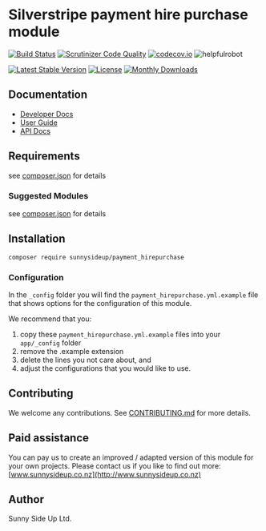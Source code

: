 # Silverstripe payment hire purchase module
[![Build Status](https://travis-ci.org/sunnysideup/silverstripe-payment_hirepurchase.svg?branch=master)](https://travis-ci.org/sunnysideup/silverstripe-payment_hirepurchase)
[![Scrutinizer Code Quality](https://scrutinizer-ci.com/g/sunnysideup/silverstripe-payment_hirepurchase/badges/quality-score.png?b=master)](https://scrutinizer-ci.com/g/sunnysideup/silverstripe-payment_hirepurchase/?branch=master)
[![codecov.io](https://codecov.io/github/sunnysideup/silverstripe-payment_hirepurchase/coverage.svg?branch=master)](https://codecov.io/github/sunnysideup/silverstripe-payment_hirepurchase?branch=master)
![helpfulrobot](https://helpfulrobot.io/sunnysideup/payment_hirepurchase/badge)

[![Latest Stable Version](https://poser.pugx.org/sunnysideup/payment_hirepurchase/version)](https://packagist.org/packages/sunnysideup/payment_hirepurchase)
[![License](https://poser.pugx.org/sunnysideup/payment_hirepurchase/license)](https://packagist.org/packages/sunnysideup/payment_hirepurchase)
[![Monthly Downloads](https://poser.pugx.org/sunnysideup/payment_hirepurchase/d/monthly)](https://packagist.org/packages/sunnysideup/payment_hirepurchase)


## Documentation



 * [Developer Docs](docs/en/INDEX.md)
 * [User Guide](docs/en/userguide.md)
 * [API Docs](http://docs.ssmods.com/sunnysideup/payment_hirepurchase/classes.xhtml)

## Requirements



see [composer.json](composer.json) for details

### Suggested Modules



see [composer.json](composer.json) for details


## Installation


```
composer require sunnysideup/payment_hirepurchase
```

### Configuration



In the `_config` folder you will find the `payment_hirepurchase.yml.example`
file that shows options for the configuration of this module.

We recommend that you:

  1. copy these `payment_hirepurchase.yml.example` files into your
`app/_config` folder
  2. remove the .example extension
  3. delete the lines you not care about, and
  4. adjust the configurations that you would like to use.


## Contributing



We welcome any contributions. See [CONTRIBUTING.md](CONTRIBUTING.md) for more details.

## Paid assistance



You can pay us to create an improved / adapted version of this module for your own projects.  Please contact us if you like to find out more: [www.sunnysideup.co.nz](http://www.sunnysideup.co.nz)

## Author



Sunny Side Up Ltd.
